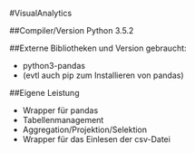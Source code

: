 #VisualAnalytics

##Compiler/Version
Python 3.5.2

##Externe Bibliotheken und Version
gebraucht:
- python3-pandas
- (evtl auch pip zum Installieren von pandas)

##Eigene Leistung
- Wrapper für pandas
- Tabellenmanagement
- Aggregation/Projektion/Selektion
- Wrapper für das Einlesen der csv-Datei







